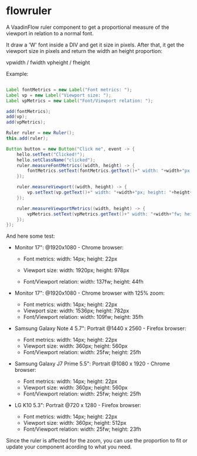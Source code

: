# flowruler
A VaadinFlow ruler component to get a proportional measure of the viewport in relation to a normal font.

It draw a 'W' font inside a DIV and get it size in pixels. After that, it get the viewport size in pixels and return the width an height proportion:

vpwidth / fwidth 
vpheight / fheight

Example:

```Java

Label fontMetrics = new Label("Font metrics: ");
Label vp = new Label("Viewport size: ");
Label vpMetrics = new Label("Font/Viewport relation: ");

add(fontMetrics);
add(vp);
add(vpMetrics);

Ruler ruler = new Ruler();
this.add(ruler);

Button button = new Button("Click me", event -> {
    hello.setText("Clicked!");
    hello.setClassName("clicked");
    ruler.measureFontMetrics((width, height) -> {
        fontMetrics.setText(fontMetrics.getText()+" width: "+width+"px; height: "+height+"px");
    });

    ruler.measureViewport((width, height) -> {
        vp.setText(vp.getText()+" width: "+width+"px; height: "+height+"px");
    });

    ruler.measureViewportMetrics((width, height) -> {
        vpMetrics.setText(vpMetrics.getText()+" width: "+width+"fw; height: "+height+"fh");
    });
});

```

And here some test: 
* Monitor 17": @1920x1080 - Chrome browser:<p> 
  - Font metrics: width: 14px; height: 22px<p>
  - Viewport size: width: 1920px; height: 978px<p>
  - Font/Viewport relation: width: 137fw; height: 44fh<p>

* Monitor 17": @1920x1080 - Chrome browser with 125% zoom: 
  - Font metrics: width: 14px; height: 22px
  - Viewport size: width: 1536px; height: 782px
  - Font/Viewport relation: width: 109fw; height: 35fh

* Samsung Galaxy Note 4 5.7": Portrait @1440 x 2560 - Firefox browser:
  - Font metrics: width: 14px; height: 22px
  - Viewport size: width: 360px; height: 560px
  - Font/Viewport relation: width: 25fw; height: 25fh

* Samsung Galaxy J7 Prime 5.5": Portrait @1080 x 1920 - Chrome browser:
  - Font metrics: width: 14px; height: 22px
  - Viewport size: width: 360px; height: 560px
  - Font/Viewport relation: width: 25fw; height: 25fh

* LG K10 5.3": Portrait @720 x 1280 - Firefox browser:
  - Font metrics: width: 14px; height: 22px
  - Viewport size: width: 360px; height: 512px
  - Font/Viewport relation: width: 25fw; height: 23fh

Since the ruler is affected for the zoom, you can use the proportion to fit or update your component acording to what you need.

